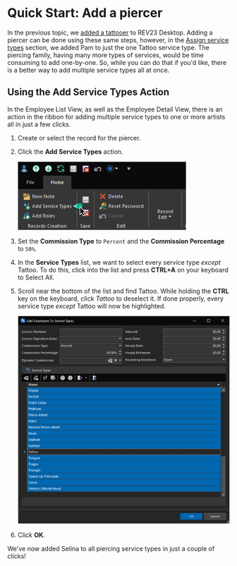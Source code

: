 # Quick Start: Add a piercer

In the previous topic, we [added a tattooer](add-a-tattooer.md) to REV23 Desktop. Adding a piercer can be done using these same steps, however, in the [Assign service types](add-a-tattooer.md#assign-service-types) section, we added Pam to just the one Tattoo service type. The piercing family, having many more types of services, would be time consuming to add one-by-one. So, while you can do that if you'd like, there is a better way to add multiple service types all at once.

## Using the Add Service Types Action

In the Employee List View, as well as the Employee Detail View, there is an action in the ribbon for adding multiple service types to one or more artists all in just a few clicks.

1. Create or select the record for the piercer.
   
2. Click the **Add Service Types** action.

    ![REV23 Desktop](img/employee_detail_view_ribbon_add_service_types.png)

3. Set the **Commission Type** to `Percent` and the **Commission Percentage** to `50%`.

4. In the **Service Types** list, we want to select every service type *except* Tattoo. To do this, click into the list and press **CTRL+A** on your keyboard to Select All.

5. Scroll near the bottom of the list and find Tattoo. While holding the **CTRL** key on the keyboard, click *Tattoo* to deselect it. If done properly, every service type *except* Tattoo will now be highlighted.

    ![REV23 Desktop](img/add_service_types_detail_view.png)

6. Click **OK**.

We've now added Selina to all piercing service types in just a couple of clicks!